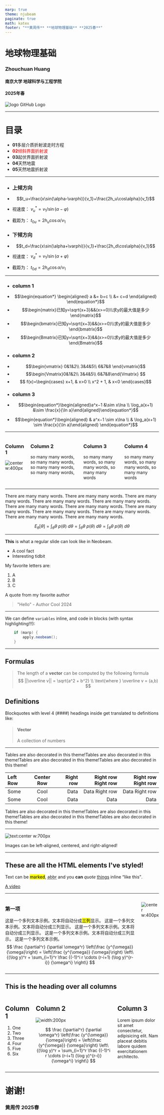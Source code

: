 ```yaml
---
marp: true
theme: njubeam
paginate: true
math: katex
footer: "**黄周传** **地球物理基础** **2025春**"
---
```

<!-- _class: title -->
# 地球物理基础

### Zhouchuan Huang

 #### 南京大学 地球科学与工程学院

#### 2025年春

![logo GitHub Logo](https://git.nju.edu.cn/huangz/images/-/raw/main/pictures/2025/03/20_15_11_47_njulogopurple.png)

---

<!--
_class: contents
_header: ""
-->

# 目录

- **01**多层介质折射波走时方程
- <font color="#ff0000">**02**倾斜界面折射波</font>
- **03**起伏界面折射波
- **04**天然地震
- **05**天然地震折射波

---
<!-- 
_header: three columns
_class: hLayout
-->

 + ### 上倾方向

+ $$t_u=\frac{x\sin(\alpha-\varphi)}{v_1}+\frac{2h_u\cos\alpha}{v_1}$$

+ 视速度： $v_u^*=v_1/\sin(\alpha-\varphi)$
+ 截距为： $t_{0u}=2h_u\cos\alpha/v_1$

- ### 下倾方向
- $$t_d=\frac{x\sin(\alpha+\varphi)}{v_1}+\frac{2h_d\cos\alpha}{v_1}$$

 - 视速度： $v_d^*=v_1/\sin(\alpha+\varphi)$
 - 截距为： $t_{0d}=2h_d\cos\alpha/v_1$


---
<!-- header: test
_class: hLayout
-->

- ### column 1
- $$\begin{equation*} \begin{aligned} a &= b+c  \\  &= c+d \end{aligned} \end{equation*}$$
- $$\begin{matrix}已知y=\sqrt{x+3}&&(x>=0)\\求y的最大值是多少 \end{matrix}$$
- $$\begin{bmatrix}已知y=\sqrt{x+3}&&(x>=0)\\求y的最大值是多少 \end{bmatrix}$$
 - $$\begin{Bmatrix}已知y=\sqrt{x+3}&&(x>=0)\\求y的最大值是多少 \end{Bmatrix}$$
+ ### column 2
+ $$\begin{vmatrix} 0&1&2\\ 3&4&5\\ 6&7&8 \end{vmatrix}$$
+ $$\begin{Vmatrix}0&1&2\\ 3&4&5\\ 6&7&8\end{Vmatrix}
 $$
+ $$ f(x)=\begin{cases} x+1, & x>0 \\ x^2 + 1, & x<0 \end{cases}$$
- ### column 3
- $$\begin{equation*}\begin{aligned}a^x−1 &\sim x\ln⁡a \\ \log_a​(x+1) &\sim \frac{x}{\ln a}​\end{aligned}\end{equation*}$$


- $$\begin{equation*}\begin{aligned} & a^x−1 \sim x\ln⁡a \\ & \log_a​(x+1) \sim \frac{x}{\ln a}​ \end{aligned} \end{equation*}$$



---
<!-- header: Columns -->

<div class="columns">
  <div>

  ### Column 1


![center w:400px](https://git.nju.edu.cn/huangz/images/-/raw/main/pictures/2025/03/20_16_19_39_20250320161939039.png) 

  </div>
  <div >

  ### Column 2

so many many words, so many many words, so many many words, 
  so many many words, 
  </div>


  <div >

  ### Column 3

so many many words, so many many words, so many many words
  </div>


  <div >

  ### Column 4

so many many words, so many many words, so many many words
  </div>

</div>

---
<!-- header: 'MarkdownIt Plugins' -->

There are many many words. There are many many words. There are many many words. There are many many words. There are many many words. There are many many words. There are many many words. There are many many words. There are many many words. There are many many words. There are many many words. There are many many words. 

$$ E_{\theta}[\theta] = \int_{\theta}\theta\ p(\theta)\ d\theta = \int_{\theta}\theta\ p(\theta)\ d\theta = \int_{\theta}\theta\ p(\theta)\ d\theta $$

---
<!-- header: 'Normal text' -->
**This** is what a regular slide can look like in Neobeam.
- A cool fact
- Interesting tidbit

My favorite letters are:
1. A
2. B
3. C

A quote from my favorite author
> "Hello" - Author Cool 2024

---
<!-- header: 'Code blocks' -->
We can define ``variables`` inline, and code in blocks (with syntax highlighting!!!):
```java
    if (marp) {
        apply.neobeam();
    }
```
---
<!-- header: 'Mathematics corner' -->
## Formulas
> The length of a **vector** can be computed by the following formula
> $$
||\overline v|| = \sqrt{a^2 + b^2} \\
\text{where } \overline v = (a,b)
$$
## Definitions
Blockquotes with level 4 (####) headings inside get translated to definitions like:

> #### Vector
> A collection of numbers

---
<!-- header: 'Data' -->

Tables are also decorated in this theme!Tables are also decorated in this theme!Tables are also decorated in this theme!Tables are also decorated in this theme!

| Left Row | Center Row | Right row | Right row    Right row | Right row    Right row |
| :------- | :--------: | --------: | ---------------------: | ---------------------: |
| Some     |    Cool    |      Data |         Data Right row |         Data Right row |
| Some     |    Cool    |      Data |                   Data |                   Data |


Tables are also decorated in this theme!Tables are also decorated in this theme!Tables are also decorated in this theme!Tables are also decorated in this theme!

---
<!-- header: 'Images' -->

![text:center w:700px](https://images.unsplash.com/photo-1601247387326-f8bcb5a234d4?q=80&w=2071&auto=format&fit=crop&ixlib=rb-4.0.3&ixid=M3wxMjA3fDB8MHxwaG90by1wYWdlfHx8fGVufDB8fHx8fA%3D%3D) 

Images can be left-aligned, centered, and right-aligned! 

---
<!-- header: 'HTML wonderland' -->

## These are all the HTML elements I've styled!

Text can be <mark>marked</mark>, <abbr title="abbreviated">abbr</abbr> and you **can** *quote* <u>things</u> inline <q>like this</q>.

[A video](https://git.nju.edu.cn/huangz/images/-/raw/main/pictures/2025/03/23_12_0_11_test.mp4)

---
<!--
_header: 双列排版
-->

<div class="columns"> 

<div class="column2">

### 第一项

这是一个多列文本示例。文本将自动分成<mark>三列</mark>显示。 这是一个多列文本示例。文本将自动分成三列显示。 这是一个多列文本示例。文本将自动分成三列显示。 这是一个多列文本示例。文本将自动分成三列显示。 这是一个多列文本示例。
$$ \frac {\partial^r} {\partial \omega^r} \left(\frac {y^{\omega}} {\omega}\right) = \left(\frac {y^{\omega}} {\omega}\right) \left\{(\log y)^r + \sum_{i=1}^r \frac {(-1)^i r \cdots (r-i+1) (\log y)^{r-i}} {\omega^i} \right\} $$
</div> 

<div >


![center w:400px](https://git.nju.edu.cn/huangz/images/-/raw/main/pictures/2025/03/20_16_19_39_20250320161939039.png) 

</div> 

</div>

---
<!--
_header: 多列
-->
## This is the heading over all columns

<div class="columns">
<div class="column2">

## Column 1


1) One
2) Two
3) Three
4) Four
5) Five
6) Six

</div>
<div >

## Column 2

![width:200px](https://git.nju.edu.cn/huangz/images/-/raw/main/pictures/2025/03/12_20_4_58_1.jpg)

$$ \frac {\partial^r} {\partial \omega^r} \left(\frac {y^{\omega}} {\omega}\right) = \left(\frac {y^{\omega}} {\omega}\right) \left\{(\log y)^r + \sum_{i=1}^r \frac {(-1)^i r \cdots (r-i+1) (\log y)^{r-i}} {\omega^i} \right\} $$
</div>
<div >

## Column 3
Lorem ipsum dolor sit amet consectetur, adipisicing elit. Nam placeat debitis labore quidem exercitationem architecto.

</div>
</div>

---
<!-- 
_class: thanks
_header: ""
-->

# 谢谢!
### 黄周传 2025春


